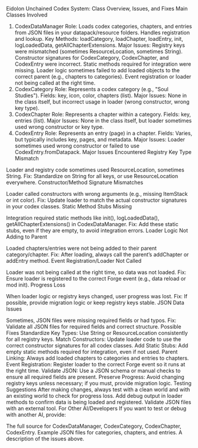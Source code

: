 Eidolon Unchained Codex System: Class Overview, Issues, and Fixes
Main Classes Involved
1. CodexDataManager
Role: Loads codex categories, chapters, and entries from JSON files in your datapack/resource folders. Handles registration and lookup.
Key Methods: loadCategory, loadChapter, loadEntry, init, logLoadedData, getAllChapterExtensions.
Major Issues:
Registry keys were mismatched (sometimes ResourceLocation, sometimes String).
Constructor signatures for CodexCategory, CodexChapter, and CodexEntry were incorrect.
Static methods required for integration were missing.
Loader logic sometimes failed to add loaded objects to the correct parent (e.g., chapters to categories).
Event registration or loader not being called at the right time.
2. CodexCategory
Role: Represents a codex category (e.g., "Soul Studies").
Fields: key, icon, color, chapters (list).
Major Issues: None in the class itself, but incorrect usage in loader (wrong constructor, wrong key type).
3. CodexChapter
Role: Represents a chapter within a category.
Fields: key, entries (list).
Major Issues: None in the class itself, but loader sometimes used wrong constructor or key type.
4. CodexEntry
Role: Represents an entry (page) in a chapter.
Fields: Varies, but typically includes key, pages, and metadata.
Major Issues: Loader sometimes used wrong constructor or failed to use CodexEntry.fromDatapack.
Major Issues Encountered
Registry Key Type Mismatch

Loader and registry code sometimes used ResourceLocation, sometimes String.
Fix: Standardize on String for all keys, or use ResourceLocation everywhere.
Constructor/Method Signature Mismatches

Loader called constructors with wrong arguments (e.g., missing ItemStack or int color).
Fix: Update loader to match the actual constructor signatures in your codex classes.
Static Method Stubs Missing

Integration required static methods like init(), logLoadedData(), getAllChapterExtensions() in CodexDataManager.
Fix: Add these static stubs, even if they are empty, to avoid integration errors.
Loader Logic Not Adding to Parent

Loaded chapters/entries were not being added to their parent category/chapter.
Fix: After loading, always call the parent’s addChapter or addEntry method.
Event Registration/Loader Not Called

Loader was not being called at the right time, so data was not loaded.
Fix: Ensure loader is registered to the correct Forge event (e.g., data reload or mod init).
Progress Loss

When loader logic or registry keys changed, user progress was lost.
Fix: If possible, provide migration logic or keep registry keys stable.
JSON Data Issues

Sometimes, JSON files were missing required fields or had typos.
Fix: Validate all JSON files for required fields and correct structure.
Possible Fixes
Standardize Key Types: Use String or ResourceLocation consistently for all registry keys.
Match Constructors: Update loader code to use the correct constructor signatures for all codex classes.
Add Static Stubs: Add empty static methods required for integration, even if not used.
Parent Linking: Always add loaded chapters to categories and entries to chapters.
Event Registration: Register loader to the correct Forge event so it runs at the right time.
Validate JSON: Use a JSON schema or manual checks to ensure all required fields are present.
Preserve Progress: Avoid changing registry keys unless necessary; if you must, provide migration logic.
Testing Suggestions
After making changes, always test with a clean world and with an existing world to check for progress loss.
Add debug output in loader methods to confirm data is being loaded and registered.
Validate JSON files with an external tool.
For Other AI/Developers
If you want to test or debug with another AI, provide:

The full source for CodexDataManager, CodexCategory, CodexChapter, CodexEntry.
Example JSON files for categories, chapters, and entries.
A description of the issues above.